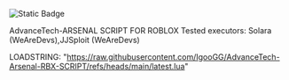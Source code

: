 
![Static Badge](https://img.shields.io/badge/TESTS%20-%20PASSING-brightgreen?style=flat-square)

AdvanceTech-ARSENAL SCRIPT FOR ROBLOX
Tested executors: Solara (WeAreDevs),JJSploit (WeAreDevs)

LOADSTRING: "https://raw.githubusercontent.com/IgooGG/AdvanceTech-Arsenal-RBX-SCRIPT/refs/heads/main/latest.lua"
